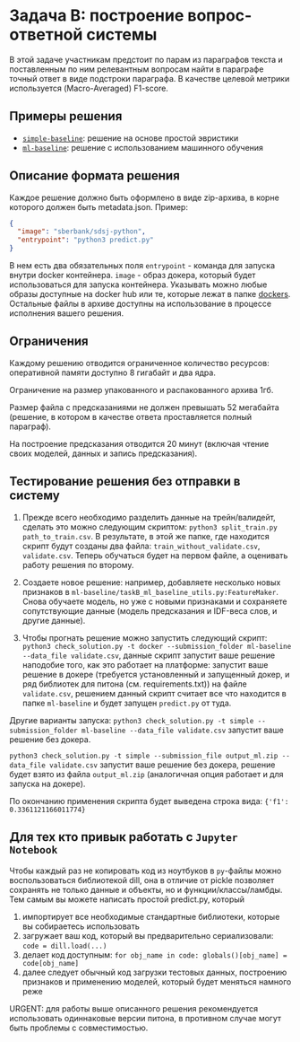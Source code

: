 # Задача B: построение вопрос-ответной системы

В этой задаче участникам предстоит по парам из параграфов текста и поставленным по ним релевантным вопросам найти в параграфе точный ответ в виде подстроки параграфа. В качестве целевой метрики используется (Macro-Averaged) F1-score.


## Примеры решения

- [`simple-baseline`](simple-baseline/): решение на основе простой эвристики
- [`ml-baseline`](ml-baseline/): решение с использованием машинного обучения


## Описание формата решения
Каждое решение должно быть оформлено в виде zip-архива, в корне которого должен быть metadata.json.
Пример:
```json
{
  "image": "sberbank/sdsj-python",
  "entrypoint": "python3 predict.py"
}
```
В нем есть два обязательных поля `entrypoint` - команда для запуска внутри docker контейнера. `image` - образ докера, который будет использоваться для запуска контейнера. Указывать можно любые образы доступные на docker hub или те, которые лежат в папке [dockers](dockers/). Остальные файлы в архиве доступны на использование в процессе исполнения вашего решения.

## Ограничения
Каждому решению отводится ограниченное количество ресурсов: оперативной памяти доступно 8 гигабайт и два ядра.

Ограничение на размер упакованного и распакованного архива 1гб.

Размер файла с предсказаниями не должен превышать 52 мегабайта (решение, в котором в качестве ответа проставляется полный параграф).

На построение предсказания отводится 20 минут (включая чтение своих моделей, данных и запись предсказания).

## Тестирование решения без отправки в систему
1. Прежде всего необходимо разделить данные на трейн/валидейт, сделать это можно следующим скриптом: `python3 split_train.py path_to_train.csv`. В результате, в этой же папке, где находится скрипт будут созданы два файла: `train_without_validate.csv`, `validate.csv`. Теперь обучаться будет на первом файле, а оценивать работу решения по второму.

2. Создаете новое решение: например, добавляете несколько новых признаков в `ml-baseline/taskB_ml_baseline_utils.py:FeatureMaker`. Снова обучаете модель, но уже с новыми признаками и сохраняете сопутствующие данные (модель предсказания и IDF-веса слов, и другие данные).

3. Чтобы прогнать решение можно запустить следующий скрипт: `python3 check_solution.py -t docker --submission_folder ml-baseline --data_file validate.csv`, данные скрипт запустит ваше решение наподобие того, как это работает на платформе: запустит ваше решение в докере (требуется установленный и запущенный докер, и ряд библиотек для питона (см. requirements.txt)) на файле `validate.csv`, решением данный скрипт считает все что находится в папке `ml-baseline` и будет запущен `predict.py` от туда.

Другие варианты запуска:
`python3 check_solution.py -t simple --submission_folder ml-baseline --data_file validate.csv` запустит ваше решение без докера.

`python3 check_solution.py -t simple --submission_file output_ml.zip --data_file validate.csv` запустит ваше решение без докера, решение будет взято из файла `output_ml.zip` (аналогичная опция работает и для запуска на докере).

По окончанию применения скрипта будет выведена строка вида: `{'f1': 0.3361121166011774}`

## Для тех кто привык работать с `Jupyter Notebook`
Чтобы каждый раз не копировать код из ноутбуков в `py`-файлы можно воспользоваться библиотекой dill, она в отличие от pickle позволяет сохранять не только данные и объекты, но и функции/классы/ламбды. Тем самым вы можете написать простой predict.py, который
1. импортирует все необходимые стандартные библиотеки, которые вы собираетесь использовать
2. загружает ваш код, который вы предварительно сериализовали: `code = dill.load(...)`
3. делает код доступным: `for obj_name in code: globals()[obj_name] = code[obj_name]`
4. далее следует обычный код загрузки тестовых данных, построению признаков и применению моделей, который будет меняться намного реже

URGENT: для работы выше описанного решения рекомендуется использовать одиннаковые версии питона, в противном случае могут быть проблемы с совместимостью.
